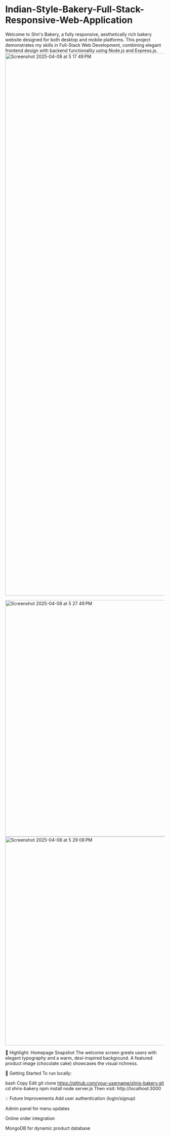 # Indian-Style-Bakery-Full-Stack-Responsive-Web-Application
Welcome to Shri's Bakery, a fully responsive, aesthetically rich bakery website designed for both desktop and mobile platforms. This project demonstrates my skills in Full-Stack Web Development, combining elegant frontend design with backend functionality using Node.js and Express.js.
<img width="1707" alt="Screenshot 2025-04-08 at 5 17 49 PM" src="https://github.com/user-attachments/assets/5bcb3eb5-001a-452a-9ba0-1c73bc9d939a" />

<img width="744" alt="Screenshot 2025-04-08 at 5 27 49 PM" src="https://github.com/user-attachments/assets/59a09b7d-3e20-4dcf-8952-12900bd5946f" />


<img width="657" alt="Screenshot 2025-04-08 at 5 29 06 PM" src="https://github.com/user-attachments/assets/be342fd8-d28d-46f4-8bdb-b17d8f001b37" />


📌 Highlight: Homepage Snapshot
The welcome screen greets users with elegant typography and a warm, desi-inspired background. A featured product image (chocolate cake) showcases the visual richness.

🚀 Getting Started
To run locally:

bash
Copy
Edit
git clone https://github.com/your-username/shris-bakery.git
cd shris-bakery
npm install
node server.js
Then visit: http://localhost:3000

💡 Future Improvements
Add user authentication (login/signup)

Admin panel for menu updates

Online order integration

MongoDB for dynamic product database
